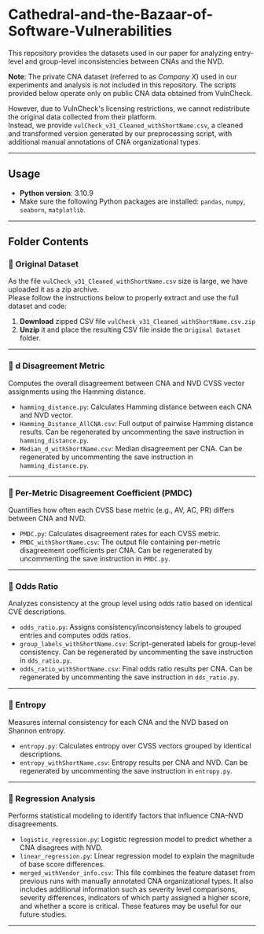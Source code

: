 # Cathedral-and-the-Bazaar-of-Software-Vulnerabilities

This repository provides the datasets used in our paper for analyzing entry-level and group-level inconsistencies between CNAs and the NVD.

**Note**: The private CNA dataset (referred to as *Company X*) used in our experiments and analysis is not included in this repository. The scripts provided below operate only on public CNA data obtained from VulnCheck.

However, due to VulnCheck's licensing restrictions, we cannot redistribute the original data collected from their platform.  
Instead, we provide `vulCheck_v31_Cleaned_withShortName.csv`, a cleaned and transformed version generated by our preprocessing script, with additional manual annotations of CNA organizational types.

---

## Usage

- **Python version**: 3.10.9  
- Make sure the following Python packages are installed: `pandas`, `numpy`, `seaborn`, `matplotlib`.

---

## Folder Contents

### 📂 Original Dataset

As the file `vulCheck_v31_Cleaned_withShortName.csv` size is large, we have uploaded it as a zip archive.  
Please follow the instructions below to properly extract and use the full dataset and code:

1. **Download** zipped CSV file `vulCheck_v31_Cleaned_withShortName.csv.zip` 
2. **Unzip** it and place the resulting CSV file inside the `Original Dataset` folder.

---

### 📂 d Disagreement Metric

Computes the overall disagreement between CNA and NVD CVSS vector assignments using the Hamming distance.

- `hamming_distance.py`: Calculates Hamming distance between each CNA and NVD vector.
- `Hamming_Distance_AllCNA.csv`: Full output of pairwise Hamming distance results. Can be regenerated by uncommenting the save instruction in `hamming_distance.py`.
- `Median_d_withShortName.csv`: Median disagreement per CNA. Can be regenerated by uncommenting the save instruction in `hamming_distance.py`.

---

### 📂 Per-Metric Disagreement Coefficient (PMDC)

Quantifies how often each CVSS base metric (e.g., AV, AC, PR) differs between CNA and NVD.

- `PMDC.py`: Calculates disagreement rates for each CVSS metric.
- `PMDC_withShortName.csv`: The output file containing per-metric disagreement coefficients per CNA. Can be regenerated by uncommenting the save instruction in `PMDC.py`.

---

### 📂 Odds Ratio

Analyzes consistency at the group level using odds ratio based on identical CVE descriptions.

- `odds_ratio.py`: Assigns consistency/inconsistency labels to grouped entries and computes odds ratios.
- `group_labels_withShortName.csv`: Script-generated labels for group-level consistency. Can be regenerated by uncommenting the save instruction in `dds_ratio.py`.
- `odds_ratio_withShortName.csv`: Final odds ratio results per CNA. Can be regenerated by uncommenting the save instruction in `dds_ratio.py`.

---

### 📂 Entropy

Measures internal consistency for each CNA and the NVD based on Shannon entropy.

- `entropy.py`: Calculates entropy over CVSS vectors grouped by identical descriptions.
- `entropy_withShortName.csv`: Entropy results per CNA and NVD. Can be regenerated by uncommenting the save instruction in `entropy.py`.

---

### 📂 Regression Analysis

Performs statistical modeling to identify factors that influence CNA–NVD disagreements.

- `logistic_regression.py`: Logistic regression model to predict whether a CNA disagrees with NVD.
- `linear_regression.py`: Linear regression model to explain the magnitude of base score differences.
- `merged_withVendor_info.csv`: This file combines the feature dataset from previous runs with manually annotated CNA organizational types. It also includes additional information such as severity level comparisons, severity differences, indicators of which party assigned a higher score, and whether a score is critical. These features may be useful for our future studies.

---


